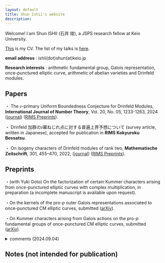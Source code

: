 ```yaml
---
layout: default
title: Shun Ishii's website
description:
---
```


Welcome! I am Shun ISHII (石井 竣), a JSPS research fellow at Keio University.

[This](/cv) is my CV. The list of my talks is [here](/talks).

**email address** : ishii(dot)shun(at)keio.jp

**Research interests** : arithmetic fundamental group, Galois representation, once-punctured elliptic curve, arithmetic of abelian varieties and Drinfeld modules.

## Papers

・ The $\mathfrak{p}$-primary Uniform Boundedness Conjecture for Drinfeld Modules, **International Journal of Number Theory**, Vol. 20, No. 05, 1233-1263, 2024 ([journal](https://www.worldscientific.com/doi/10.1142/S1793042124500611)) ([RIMS Preprints](https://www.kurims.kyoto-u.ac.jp/preprint/file/RIMS1927.pdf)).

・ Drinfeld 加群の$\mathfrak{p}$冪ねじれ点に対する普遍上界予想について (survey article, written in Japanese), accepted for publication in **RIMS Kokyuroku Bessatsu**.

・ On isogeny characters of Drinfeld modules of rank two, **Mathematische Zeitschrift**, 301, 455–470, 2022, ([journal](https://link.springer.com/article/10.1007/s00209-021-02921-5)) ([RIMS Preprints](https://www.kurims.kyoto-u.ac.jp/preprint/file/RIMS1947-revision.pdf)).

## Preprints

<!-- ・Galois actions on the pro-$p$ fundamental group of a once-punctured CM elliptic curve with supersingular reduction (tentative), in preparation.

・Topics on the stable derivation algebra of genus one (tentative), in preparation.

-->

・(with Yuki Goto) On the factorization of certain Kummer characters arising from once-punctured elliptic curves with complex multiplication, in preparation (a incomplete manuscript is available upon request).

・On the kernels of the pro-$p$ outer Galois representations associated to once-punctured CM elliptic curves, submitted ([arXiv](https://arxiv.org/abs/2312.04196)).

・On Kummer characters arising from Galois actions on the pro-$p$ fundamental groups of once-punctured CM elliptic curves, submitted ([arXiv](https://arxiv.org/abs/2312.04175)).

<details>

<summary> comments (2024.09.04) </summary>
We've posted a revised manuscript on arXiv, which improves the assertion of Theorem 1.5 (3) in the old version. We also fix typographical errors and certain inaccuracies according to referee's comments and suggestions.

</details>

## Notes (not intended for publication)
